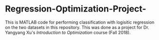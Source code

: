 # Regression-Optimization-Project-

This is MATLAB code for performing classification with logisitic regression on the two datasets in this repository.
This was done as a project for Dr. Yangyang Xu's *Introduction to Optimization* course (Fall 2018).
